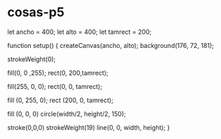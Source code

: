 # cosas-p5

let ancho = 400; 
let alto = 400; 
let tamrect = 200;

function setup() {
  createCanvas(ancho, alto); 
  background(176, 72, 181);

  strokeWeight(0);

fill(0, 0 ,255); 
  rect(0, 200,tamrect);

fill(255, 0, 0); 
  rect(0, 0, tamrect);

fill (0, 255, 0); 
  rect (200, 0, tamrect);

fill (0, 0, 0) 
  circle(width/2, height/2, 150);

stroke(0,0,0) 
  strokeWeight(19) 
  line(0, 0, width, height); 
}

